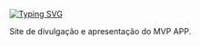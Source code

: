 [![Typing SVG](https://readme-typing-svg.demolab.com?font=Fira+Code&pause=1000&color=F70BEA&width=435&lines=PROJETO+FINAL+SQUAD++-++SITE+MEU+APP+)](https://git.io/typing-svg)

Site de divulgação e apresentação do MVP APP.   
